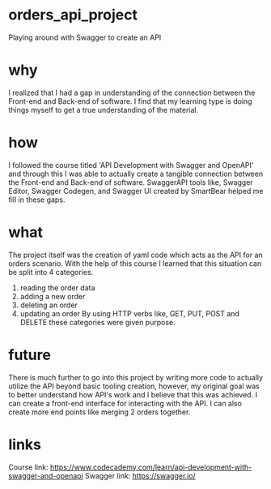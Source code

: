 # orders_api_project
Playing around with Swagger to create an API

# why
I realized that I had a gap in understanding of the connection between the Front-end and Back-end of software. I find that my learning type is doing things myself to get a true understanding of the material. 

# how
I followed the course titled 'API Development with Swagger and OpenAPI' and through this I was able to actually create a tangible connection between the Front-end and Back-end of software. SwaggerAPI tools like, Swagger Editor, Swagger Codegen, and Swagger UI created by SmartBear helped me fill in these gaps. 

# what
The project itself was the creation of yaml code which acts as the API for an orders scenario. With the help of this course I learned that this situation can be split into 4 categories. 
  1. reading the order data
  2. adding a new order
  3. deleting an order
  4. updating an order
By using HTTP verbs like, GET, PUT, POST and DELETE these categories were given purpose. 

# future
There is much further to go into this project by writing more code to actually utilize the API beyond basic tooling creation, however, my original goal was to better understand how API's work and I believe that this was achieved. I can create a front-end interface for interacting with the API. I can also create more end points like merging 2 orders together. 

# links
Course link: https://www.codecademy.com/learn/api-development-with-swagger-and-openapi
Swagger link: https://swagger.io/





